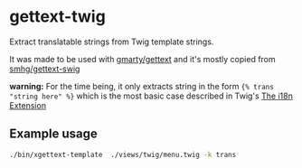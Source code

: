 # gettext-twig

Extract translatable strings from Twig template strings.

It was made to be used with [gmarty/gettext](https://github.com/gmarty/xgettext) and it's
mostly copied from [smhg/gettext-swig](https://github.com/smhg/gettext-swig)

**warning:** For the time being, it only extracts string in the form `{% trans "string here" %}` which
is the most basic case described in Twig's [The i18n Extension](http://twig.sensiolabs.org/doc/extensions/i18n.html)

## Example usage

```sh
./bin/xgettext-template  ./views/twig/menu.twig -k trans 
```


